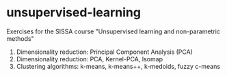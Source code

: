 # unsupervised-learning
Exercises for the SISSA course "Unsupervised learning and non-parametric methods"

1) Dimensionality reduction: Principal Component Analysis (PCA)
2) Dimensionality reduction: PCA, Kernel-PCA, Isomap
3) Clustering algorithms: k-means, k-means++, k-medoids, fuzzy c-means
